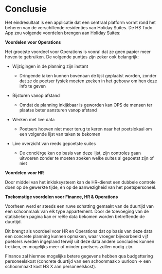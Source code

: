 # Conclusie

Het eindresultaat is een applicatie dat een centraal platform vormt rond het beheren van de verschillende residenties van Holiday Suites. De HS Todo App zou volgende voordelen brengen aan Holiday Suites: 

**Voordelen voor Operations**

Het grootste voordeel voor Operations is vooral dat ze geen papier meer hoven te gebruiken. De volgende puntjes zijn zeker ook belangrijk: 

- Wijzigingen in de planning zijn instant 

    - Dringende taken kunnen bovenaan de lijst geplaatst worden, zonder dat ze de poetser fysiek moeten zoeken in het gebouw om hen deze info te geven 

- Bijsturen vanop afstand 
    - Omdat de planning inkijkbaar is geworden kan OPS de mensen ter plaatse beter aansturen vanop afstand 

- Werken met live data 
    - Poetsers hoeven niet meer terug te keren naar het poetslokaal om een volgende lijst van taken te bekomen 

- Live overzicht van reeds gepoetste suites 

    - De conciërge kan op basis van deze lijst, zijn controles gaan uitvoeren zonder te moeten zoeken welke suites al gepoetst zijn of niet 

**Voordelen voor HR** 

Door middel van het inkloksysteem kan de HR-dienst een dubbele controle doen op de gewerkte tijde, en op de aanwezigheid van het poetspersoneel. 

**Toekomstige voordelen voor Finance, HR & Operations**

Voorheen werd er steeds een ruwe schatting gemaakt van de duurtijd van een schoonmaak van elk type appartement. Door de toevoeging van de statistieken pagina kan er reële data bekomen worden betreffende de duurtijd.  

Dit brengt als voordeel voor HR en Operations dat op basis van deze data een concrete planning kunnen opmaken, waar vroeger bijvoorbeeld vijf poetsers werden ingepland terwijl uit deze data andere conclusies kunnen trekken, en mogelijks meer of minder poetsers zullen nodig zijn.  

Finance zal hiermee mogelijks betere gegevens hebben qua budgettering personeelskost (concrete duurtijd van een schoonmaak x uurloon => een schoonmaakt kost HS X aan personeelskost). 
